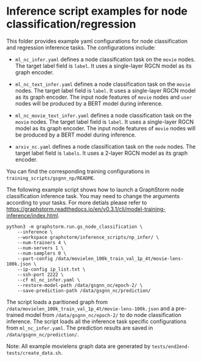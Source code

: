 # Inference script examples for node classification/regression
This folder provides example yaml configurations for node classification and regression inference tasks. The configurations include:

  * ``ml_nc_infer.yaml`` defines a node classification task on the ``movie`` nodes. The target label field is ``label``. It uses a single-layer RGCN model as its graph encoder.

  * ``ml_nc_text_infer.yaml`` defines a node classification task on the ``movie`` nodes. The target label field is ``label``. It uses a single-layer RGCN model as its graph encoder. The input node features of ``movie`` nodes and ``user`` nodes will be produced by a BERT model during inference.

  * ``ml_nc_movie_text_infer.yaml`` defines a node classification task on the ``movie`` nodes. The target label field is ``label``. It uses a single-layer RGCN model as its graph encoder. The input node features of ``movie`` nodes will be produced by a BERT model during inference.

  * ``arxiv_nc.yaml`` defines a node classification task on the ``node`` nodes. The target label field is ``labels``. It uses a 2-layer RGCN model as its graph encoder.

You can find the corresponding training configurations in ``training_scripts/gsgnn_np/README``.

The following example script shows how to launch a GraphStorm node classification inference task.
You may need to change the arguments according to your tasks.
For more detials please refer to https://graphstorm.readthedocs.io/en/v0.3.1/cli/model-training-inference/index.html.

```
python3 -m graphstorm.run.gs_node_classification \
    --inference \
    --workspace graphstorm/inference_scripts/np_infer/ \
    --num-trainers 4 \
    --num-servers 1 \
    --num-samplers 0 \
    --part-config /data/movielen_100k_train_val_1p_4t/movie-lens-100k.json \
    --ip-config ip_list.txt \
    --ssh-port 2222 \
    --cf ml_nc_infer.yaml \
    --restore-model-path /data/gsgnn_nc/epoch-2/ \
    --save-prediction-path /data/gsgnn_nc/prediction/
```

The script loads a paritioned graph from ``/data/movielen_100k_train_val_1p_4t/movie-lens-100k.json``
and a pre-trained model from ``/data/gsgnn_nc/epoch-2/`` to do node classification inference.
The script loads all the inference task specific configurations from ``ml_nc_infer.yaml``.
The prediction results are saved in ``/data/gsgnn_nc/prediction/``.

Note: All example movielens graph data are generated by ``tests/end2end-tests/create_data.sh``.
